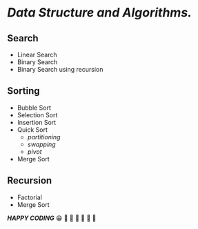 # *_Data Structure and Algorithms._*
## Search
- Linear Search
- Binary Search
- Binary Search using recursion
## Sorting
- Bubble Sort
- Selection Sort
- Insertion Sort
- Quick Sort
  - _partitioning_
  - _swapping_
  - _pivot_
- Merge Sort
## Recursion
- Factorial
- Merge Sort



**_HAPPY CODING_**
:grin:
:rocket: :rocket: :rocket: :rocket: :rocket: :rocket: